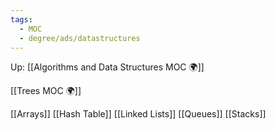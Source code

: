 ```yaml
---
tags:
  - MOC
  - degree/ads/datastructures
---
```

Up: [[Algorithms and Data Structures MOC 🌍]]

[[Trees MOC 🌍]]

[[Arrays]]
[[Hash Table]]
[[Linked Lists]]
[[Queues]]
[[Stacks]]
